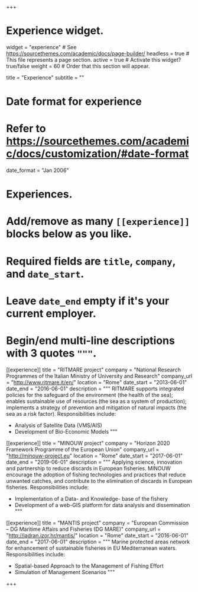 +++
# Experience widget.
widget = "experience"  # See https://sourcethemes.com/academic/docs/page-builder/
headless = true  # This file represents a page section.
active = true  # Activate this widget? true/false
weight = 60  # Order that this section will appear.

title = "Experience"
subtitle = ""

# Date format for experience
#   Refer to https://sourcethemes.com/academic/docs/customization/#date-format
date_format = "Jan 2006"

# Experiences.
#   Add/remove as many `[[experience]]` blocks below as you like.
#   Required fields are `title`, `company`, and `date_start`.
#   Leave `date_end` empty if it's your current employer.
#   Begin/end multi-line descriptions with 3 quotes `"""`.
[[experience]]
  title = "RITMARE project"
  company = "National Research Programmes of the Italian Ministry of University and Research"
  company_url = "http://www.ritmare.it/en/"
  location = "Rome"
  date_start = "2013-06-01"
  date_end = "2016-06-01"
  description = """
  RITMARE supports integrated policies for the safeguard of the environment (the health of the sea); enables sustainable use of resources (the sea as a system of production); implements a strategy of prevention and mitigation of natural impacts (the sea as a risk factor). Responsibilities include:
  
  * Analysis of Satellite Data (VMS/AIS)
  * Development of Bio-Economic Models
  """

[[experience]]
  title = "MINOUW project"
  company = "Horizon 2020 Framework Programme of the European Union"
  company_url = "http://minouw-project.eu"
  location = "Rome"
  date_start = "2017-06-01"
  date_end = "2019-06-01"
  description = """
  Applying science, innovation and partnership to reduce discards in European fisheries. MINOUW encourage the adoption of fishing technologies and practices that reduce unwanted catches, and contribute to the elimination of discards in European fisheries. Responsibilities include:
  
  * Implementation of a Data- and Knowledge- base of the fishery
  * Development of a web-GIS platform for data analysis and dissemination
  """

[[experience]]
  title = "MANTIS project"
  company = "European Commission – DG Maritime Affairs and Fisheries (DG MARE)"
  company_url = "http://jadran.izor.hr/mantis/"
  location = "Rome"
  date_start = "2016-06-01"
  date_end = "2017-06-01"
  description = """
  Marine protected areas network for enhancement of sustainable fisheries in EU Mediterranean waters. Responsibilities include:
  
  *  Spatial-based Approach to the Management of Fishing Effort
  *  Simulation of Management Scenarios
  """

+++
